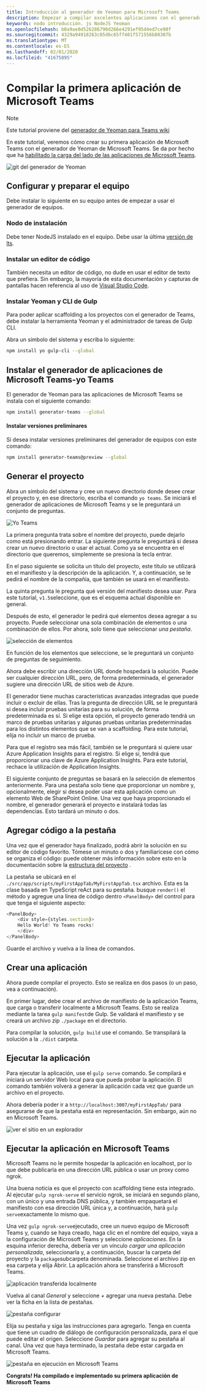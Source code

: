 ```yaml
---
title: Introducción al generador de Yeoman para Microsoft Teams
description: Empezar a compilar excelentes aplicaciones con el generador de Yeoman para Microsoft Teams
keywords: nodo introducción. js NodeJS Yeoman
ms.openlocfilehash: b0a9ae8d526286790d266e4291ef95d4ed7ce90f
ms.sourcegitcommit: 4329a94918263c85d6c65ff401f571556b80307b
ms.translationtype: MT
ms.contentlocale: es-ES
ms.lasthandoff: 02/01/2020
ms.locfileid: "41675895"
---
```

# <a name="build-your-first-microsoft-teams-app"></a>Compilar la primera aplicación de Microsoft Teams

>[!Note]
>Este tutorial proviene del [generador de Yeoman para Teams wiki](https://github.com/OfficeDev/generator-teams/wiki/Build-Your-First-Microsoft-Teams-App)

En este tutorial, veremos cómo crear su primera aplicación de Microsoft Teams con el generador de Yeoman de Microsoft Teams. Se da por hecho que ha [habilitado la carga del lado de las aplicaciones de Microsoft Teams](~/concepts/build-and-test/prepare-your-o365-tenant.md).

![git del generador de Yeoman](~/assets/yeoman-demo.gif)

## <a name="setup-and-prepare-your-machine"></a>Configurar y preparar el equipo

Debe instalar lo siguiente en su equipo antes de empezar a usar el generador de equipos.

### <a name="install-node"></a>Nodo de instalación

Debe tener NodeJS instalado en el equipo. Debe usar la última [versión de lts](https://nodejs.org/dist/latest-v8.x/).

### <a name="install-a-code-editor"></a>Instalar un editor de código

También necesita un editor de código, no dude en usar el editor de texto que prefiera. Sin embargo, la mayoría de esta documentación y capturas de pantallas hacen referencia al uso de [Visual Studio Code](https://code.visualstudio.com).

### <a name="install-yeoman-and-gulp-cli"></a>Instalar Yeoman y CLI de Gulp

Para poder aplicar scaffolding a los proyectos con el generador de Teams, debe instalar la herramienta Yeoman y el administrador de tareas de Gulp CLI.

Abra un símbolo del sistema y escriba lo siguiente:

```bash
npm install yo gulp-cli --global
```

## <a name="install-the-microsoft-teams-apps-generator---yo-teams"></a>Instalar el generador de aplicaciones de Microsoft Teams-yo Teams

El generador de Yeoman para las aplicaciones de Microsoft Teams se instala con el siguiente comando:

```bash
npm install generator-teams --global
```

#### <a name="install-preview-versions"></a>Instalar versiones preliminares

Si desea instalar versiones preliminares del generador de equipos con este comando:

```bash
npm install generator-teams@preview --global
```

## <a name="generate-your-project"></a>Generar el proyecto

Abra un símbolo del sistema y cree un nuevo directorio donde desee crear el proyecto y, en ese directorio, escriba el comando `yo teams`. Se iniciará el generador de aplicaciones de Microsoft Teams y se le preguntará un conjunto de preguntas.

![Yo Teams](~/assets/yeoman-images/teams-first-app-1.png)

La primera pregunta trata sobre el nombre del proyecto, puede dejarlo como está presionando entrar. La siguiente pregunta le preguntará si desea crear un nuevo directorio o usar el actual. Como ya se encuentra en el directorio que queremos, simplemente se presiona la tecla entrar.

En el paso siguiente se solicita un título del proyecto, este título se utilizará en el manifiesto y la descripción de la aplicación. Y, a continuación, se le pedirá el nombre de la compañía, que también se usará en el manifiesto.

La quinta pregunta le pregunta qué versión del manifiesto desea usar. Para este tutorial, `v1.5`seleccione, que es el esquema actual disponible en general.

Después de esto, el generador le pedirá qué elementos desea agregar a su proyecto. Puede seleccionar una sola combinación de elementos o una combinación de ellos. Por ahora, solo tiene que seleccionar *una pestaña*.

![selección de elementos](~/assets/yeoman-images/teams-first-app-2.png)

En función de los elementos que seleccione, se le preguntará un conjunto de preguntas de seguimiento.

Ahora debe escribir una dirección URL donde hospedará la solución. Puede ser cualquier dirección URL, pero, de forma predeterminada, el generador sugiere una dirección URL de sitios web de Azure.

El generador tiene muchas características avanzadas integradas que puede incluir o excluir de ellas. Tras la pregunta de dirección URL se le preguntará si desea incluir pruebas unitarias para su solución, de forma predeterminada es sí. Si elige esta opción, el proyecto generado tendrá un marco de pruebas unitarias y algunas pruebas unitarias predeterminadas para los distintos elementos que se van a scaffolding. Para este tutorial, elija no incluir un marco de prueba.

Para que el registro sea más fácil, también se le preguntará si quiere usar Azure Application Insights para el registro. Si elige sí, tendrá que proporcionar una clave de Azure Application Insights. Para este tutorial, rechace la utilización de Application Insights.

El siguiente conjunto de preguntas se basará en la selección de elementos anteriormente. Para una pestaña solo tiene que proporcionar un nombre y, opcionalmente, elegir si desea poder usar esta aplicación como un elemento Web de SharePoint Online. Una vez que haya proporcionado el nombre, el generador generará el proyecto e instalará todas las dependencias. Esto tardará un minuto o dos.

## <a name="add-some-code-to-your-tab"></a>Agregar código a la pestaña

Una vez que el generador haya finalizado, podrá abrir la solución en su editor de código favorito. Tómese un minuto o dos y familiarícese con cómo se organiza el código: puede obtener más información sobre esto en la documentación sobre la [estructura del proyecto](https://github.com/OfficeDev/generator-teams/wiki/Project-Structure) .

La pestaña se ubicará en el `./src/app/scripts/myFirstAppTab/MyFirstAppTab.tsx` archivo. Esta es la clase basada en TypeScript reAct para su pestaña. busque `render()` el método y agregue una línea de código dentro `<PanelBody>` del control para que tenga el siguiente aspecto:

``` TypeScript
<PanelBody>
    <div style={styles.section}>
    Hello World! Yo Teams rocks!
    </div>
</PanelBody>
```

Guarde el archivo y vuelva a la línea de comandos.

## <a name="build-your-app"></a>Crear una aplicación

Ahora puede compilar el proyecto. Esto se realiza en dos pasos (o un paso, vea a continuación).

En primer lugar, debe crear el archivo de manifiesto de la aplicación Teams, que carga o transferir localmente a Microsoft Teams. Esto se realiza mediante la tarea `gulp manifest`de Gulp. Se validará el manifiesto y se creará un archivo zip `./package` en el directorio.

Para compilar la solución, `gulp build` use el comando. Se transpilará la solución a la `./dist` carpeta. 

## <a name="run-your-app"></a>Ejecutar la aplicación

Para ejecutar la aplicación, use el `gulp serve` comando. Se compilará e iniciará un servidor Web local para que pueda probar la aplicación. El comando también volverá a generar la aplicación cada vez que guarde un archivo en el proyecto. 

Ahora debería poder ir a `http://localhost:3007/myFirstAppTab/` para asegurarse de que la pestaña está en representación. Sin embargo, aún no en Microsoft Teams.

![ver el sitio en un explorador](~/assets/yeoman-images/teams-first-app-3.png)

## <a name="run-your-app-in-microsoft-teams"></a>Ejecutar la aplicación en Microsoft Teams

Microsoft Teams no le permite hospedar la aplicación en localhost, por lo que debe publicarla en una dirección URL pública o usar un proxy como ngrok.

Una buena noticia es que el proyecto con scaffolding tiene esta integrado. Al ejecutar `gulp ngrok-serve` el servicio ngrok, se iniciará en segundo plano, con un único y una entrada DNS pública, y también empaquetará el manifiesto con esa dirección URL única y, a continuación, hará `gulp serve`exactamente lo mismo que.

Una vez `gulp ngrok-serve`ejecutado, cree un nuevo equipo de Microsoft Teams y, cuando se haya creado, haga clic en el nombre del equipo, vaya a la configuración de Microsoft Teams y seleccione *aplicaciones*. En la esquina inferior derecha, debería ver un vínculo *cargar una aplicación personalizada*, seleccionarla y, a continuación, buscar la carpeta del proyecto y la `package`subcarpeta denominada. Seleccione el archivo zip en esa carpeta y elija Abrir. La aplicación ahora se transferirá a Microsoft Teams.

![aplicación transferida localmente](~/assets/yeoman-images/teams-first-app-4.png)

Vuelva al canal *General* y seleccione *+* agregar una nueva pestaña. Debe ver la ficha en la lista de pestañas.

![pestaña configurar](~/assets/yeoman-images/teams-first-app-5.png)

Elija su pestaña y siga las instrucciones para agregarlo. Tenga en cuenta que tiene un cuadro de diálogo de configuración personalizada, para el que puede editar el origen. Seleccione *Guardar* para agregar su pestaña al canal. Una vez que haya terminado, la pestaña debe estar cargada en Microsoft Teams.

![pestaña en ejecución en Microsoft Teams](~/assets/yeoman-images/teams-first-app-6.png)

**Congrats! Ha compilado e implementado su primera aplicación de Microsoft Teams**
